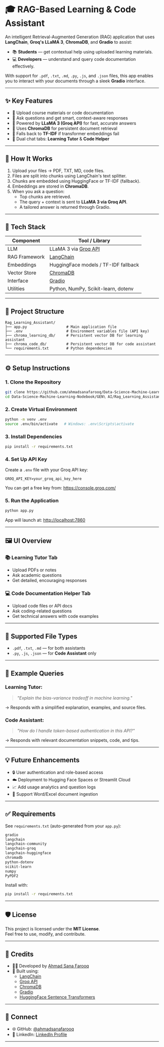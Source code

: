 
# 🎓 RAG-Based Learning & Code Assistant

An intelligent Retrieval-Augmented Generation (RAG) application that uses **LangChain**, **Groq's LLaMA 3**, **ChromaDB**, and **Gradio** to assist:

- 📚 **Students** — get contextual help using uploaded learning materials.
- 💻 **Developers** — understand and query code documentation effectively.

With support for `.pdf`, `.txt`, `.md`, `.py`, `.js`, and `.json` files, this app enables you to interact with your documents through a sleek **Gradio** interface.

---

## ✨ Key Features

- 📂 Upload course materials or code documentation
- 🤖 Ask questions and get smart, context-aware responses
- 🧠 Powered by **LLaMA 3 (Groq API)** for fast, accurate answers
- 🧱 Uses **ChromaDB** for persistent document retrieval
- 🔄 Falls back to **TF-IDF** if transformer embeddings fail
- 💬 Dual chat tabs: **Learning Tutor** & **Code Helper**

---

## 🧠 How It Works

1. Upload your files → PDF, TXT, MD, code files.
2. Files are split into chunks using LangChain's text splitter.
3. Chunks are embedded using HuggingFace or TF-IDF (fallback).
4. Embeddings are stored in **ChromaDB**.
5. When you ask a question:
    - Top chunks are retrieved.
    - The query + context is sent to **LLaMA 3 via Groq API**.
    - A tailored answer is returned through Gradio.

---

## 🧰 Tech Stack

| Component      | Tool / Library                         |
|----------------|-----------------------------------------|
| LLM            | LLaMA 3 via [Groq API](https://console.groq.com/) |
| RAG Framework  | [LangChain](https://www.langchain.com/) |
| Embeddings     | HuggingFace models / TF-IDF fallback    |
| Vector Store   | [ChromaDB](https://www.trychroma.com/)  |
| Interface      | [Gradio](https://www.gradio.app/)       |
| Utilities      | Python, NumPy, Scikit-learn, dotenv     |

---

## 📁 Project Structure

```
Rag_Learning_Assistant/
├── app.py                  # Main application file
├── .env                    # Environment variables file (API key)
├── chroma_learning_db/     # Persistent vector DB for learning assistant
├── chroma_code_db/         # Persistent vector DB for code assistant
└── requirements.txt        # Python dependencies

```

---

## ⚙️ Setup Instructions

### 1. Clone the Repository

```bash
git clone https://github.com/ahmadsanafarooq/Data-Science-Machine-Learning-Nodebook.git
cd Data-Science-Machine-Learning-Nodebook/GEN\ AI/Rag_Learning_Assistant
```

### 2. Create Virtual Environment

```bash
python -m venv .env
source .env/bin/activate   # Windows: .env\Scripts\activate
```

### 3. Install Dependencies

```bash
pip install -r requirements.txt
```

### 4. Set Up API Key

Create a `.env` file with your Groq API key:

```
GROQ_API_KEY=your_groq_api_key_here
```

You can get a free key from: https://console.groq.com/

### 5. Run the Application

```bash
python app.py
```

App will launch at: [http://localhost:7860](http://localhost:7860)

---

## 🖼️ UI Overview

### 📚 Learning Tutor Tab

- Upload PDFs or notes
- Ask academic questions
- Get detailed, encouraging responses

### 💻 Code Documentation Helper Tab

- Upload code files or API docs
- Ask coding-related questions
- Get technical answers with code examples

---

## 🔧 Supported File Types

- `.pdf`, `.txt`, `.md` — for both assistants
- `.py`, `.js`, `.json` — for **Code Assistant** only

---

## 🧪 Example Queries

### Learning Tutor:
> _"Explain the bias-variance tradeoff in machine learning."_

→ Responds with a simplified explanation, examples, and source files.

### Code Assistant:
> _"How do I handle token-based authentication in this API?"_

→ Responds with relevant documentation snippets, code, and tips.

---

## 💡 Future Enhancements

- 🔒 User authentication and role-based access
- ☁️ Deployment to Hugging Face Spaces or Streamlit Cloud
- 📈 Add usage analytics and question logs
- 🧾 Support Word/Excel document ingestion

---

## ✅ Requirements

See `requirements.txt` (auto-generated from your `app.py`):

```txt
gradio
langchain
langchain-community
langchain-groq
langchain-huggingface
chromadb
python-dotenv
scikit-learn
numpy
PyPDF2
```

Install with:

```bash
pip install -r requirements.txt
```

---

## 🛡 License

This project is licensed under the **MIT License**.  
Feel free to use, modify, and contribute.

---

## 🙌 Credits

- 👨‍💻 Developed by [Ahmad Sana Farooq](https://github.com/ahmadsanafarooq)
- 🧠 Built using:
  - [LangChain](https://www.langchain.com/)
  - [Groq API](https://console.groq.com/)
  - [ChromaDB](https://www.trychroma.com/)
  - [Gradio](https://www.gradio.app/)
  - [HuggingFace Sentence Transformers](https://www.sbert.net/)

---

## 🔗 Connect

- 🌐 GitHub: [@ahmadsanafarooq](https://github.com/ahmadsanafarooq)
- 📄 LinkedIn: [LinkedIn Profile](https://www.linkedin.com/in/ahmadsanafarooq)

---
